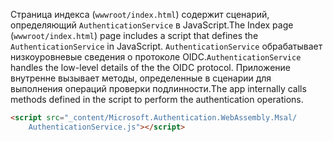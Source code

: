 <span data-ttu-id="172c1-101">Страница индекса (`wwwroot/index.html`) содержит сценарий, определяющий `AuthenticationService` в JavaScript.</span><span class="sxs-lookup"><span data-stu-id="172c1-101">The Index page (`wwwroot/index.html`) page includes a script that defines the `AuthenticationService` in JavaScript.</span></span> <span data-ttu-id="172c1-102">`AuthenticationService` обрабатывает низкоуровневые сведения о протоколе OIDC.</span><span class="sxs-lookup"><span data-stu-id="172c1-102">`AuthenticationService` handles the low-level details of the the OIDC protocol.</span></span> <span data-ttu-id="172c1-103">Приложение внутренне вызывает методы, определенные в сценарии для выполнения операций проверки подлинности.</span><span class="sxs-lookup"><span data-stu-id="172c1-103">The app internally calls methods defined in the script to perform the authentication operations.</span></span>

```html
<script src="_content/Microsoft.Authentication.WebAssembly.Msal/
    AuthenticationService.js"></script>
```

